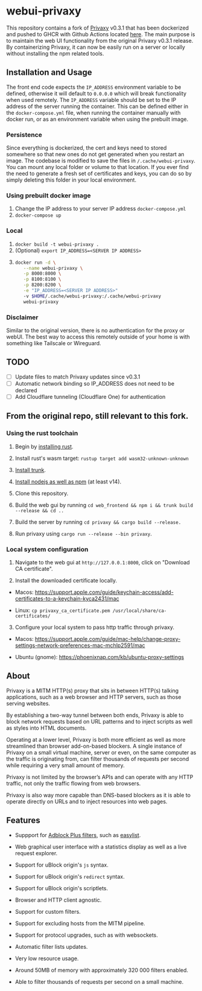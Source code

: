 # webui-privaxy

This repository contains a fork of [Privaxy](https://github.com/Barre/privaxy) v0.3.1 that has been dockerized and pushed to GHCR with Github Actions located [here](https://github.com/deetungsten/webui-privaxy/pkgs/container/webui-privaxy). The main purpose is to maintain the web UI functionality from the original Privaxy v0.3.1 release. By containerizing Privaxy, it can now be easily run on a server or locally without installing the npm related tools.

## Installation and Usage

The front end code expects the `IP_ADDRESS` environment variable to be defined, otherwise it will default to `0.0.0.0` which will break functionality when used remotely. The `IP_ADDRESS` variable should be set to the IP address of the server running the container. This can be defined either in the `docker-compose.yml` file, when running the container manually with docker run, or as an environment variable when using the prebuilt image.

### Persistence

Since everything is dockerized, the cert and keys need to stored somewhere so that new ones do not get generated when you restart an image. The codebase is modified to save the files in `/.cache/webui-privaxy`. You can mount any local folder or volume to that location. If you ever find the need to generate a fresh set of certificates and keys, you can do so by simply deleting this folder in your local environment.

### Using prebuilt docker image

1. Change the IP address to your server IP address `docker-compose.yml`
2. `docker-compose up`

### Local

1.  `docker build -t webui-privaxy .`
2.  (Optional) `export IP_ADDRESS=<SERVER IP ADDRESS>`
3.  ```bash
    docker run -d \
       --name webui-privaxy \
       -p 8000:8000 \
       -p 8100:8100 \
       -p 8200:8200 \
       -e "IP_ADDRESS=<SERVER IP ADDRESS>"
       -v $HOME/.cache/webui-privaxy:/.cache/webui-privaxy
       webui-privaxy
    ```

### Disclaimer

Similar to the original version, there is no authentication for the proxy or webUI. The best way to access this remotely outside of your home is with something like Tailscale or Wireguard.

## TODO

- [ ] Update files to match Privaxy updates since v0.3.1
- [ ] Automatic network binding so IP_ADDRESS does not need to be declared
- [ ] Add Cloudflare tunneling (Cloudflare One) for authentication

## From the original repo, still relevant to this fork.

### Using the rust toolchain

1. Begin by [installing rust](https://www.rust-lang.org/tools/install).

2. Install rust's wasm target: `rustup target add wasm32-unknown-unknown`

3. [Install trunk](https://trunkrs.dev/#install).

4. [Install nodejs as well as npm](https://docs.npmjs.com/downloading-and-installing-node-js-and-npm) (at least v14).

5. Clone this repository.

6. Build the web gui by running `cd web_frontend && npm i && trunk build --release && cd ..`

7. Build the server by running `cd privaxy && cargo build --release.`

8. Run privaxy using `cargo run --release --bin privaxy`.

### Local system configuration

1. Navigate to the web gui at `http://127.0.0.1:8000`, click on "Download CA certificate".

2. Install the downloaded certificate locally.

- Macos: <https://support.apple.com/guide/keychain-access/add-certificates-to-a-keychain-kyca2431/mac>

- Linux: `cp privaxy_ca_certificate.pem /usr/local/share/ca-certificates/`

3. Configure your local system to pass http traffic through privaxy.

- Macos: <https://support.apple.com/guide/mac-help/change-proxy-settings-network-preferences-mac-mchlp2591/mac>

- Ubuntu (gnome): <https://phoenixnap.com/kb/ubuntu-proxy-settings>

## About

Privaxy is a MITM HTTP(s) proxy that sits in between HTTP(s) talking applications, such as a web browser and HTTP servers, such as those serving websites.

By establishing a two-way tunnel between both ends, Privaxy is able to block network requests based on URL patterns and to inject scripts as well as styles into HTML documents.

Operating at a lower level, Privaxy is both more efficient as well as more streamlined than browser add-on-based blockers. A single instance of Privaxy on a small virtual machine, server or even, on the same computer as the traffic is originating from, can filter thousands of requests per second while requiring a very small amount of memory.

Privaxy is not limited by the browser’s APIs and can operate with any HTTP traffic, not only the traffic flowing from web browsers.

Privaxy is also way more capable than DNS-based blockers as it is able to operate directly on URLs and to inject resources into web pages.

## Features

- Suppport for [Adblock Plus filters](https://adblockplus.org/filter-cheatsheet), such as [easylist](https://easylist.to/).

- Web graphical user interface with a statistics display as well as a live request explorer.

- Support for uBlock origin's `js` syntax.

- Support for uBlock origin's `redirect` syntax.

- Support for uBlock origin's scriptlets.

- Browser and HTTP client agnostic.

- Support for custom filters.

- Support for excluding hosts from the MITM pipeline.

- Support for protocol upgrades, such as with websockets.

- Automatic filter lists updates.

- Very low resource usage.

- Around 50MB of memory with approximately 320 000 filters enabled.

- Able to filter thousands of requests per second on a small machine.
